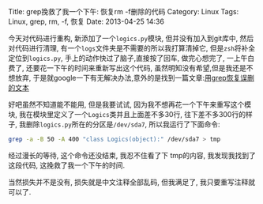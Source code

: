 Title: grep挽救了我一个下午: 恢复rm -f删除的代码
Category: Linux
Tags: Linux, grep, rm, -f, 恢复
Date: 2013-04-25 14:36

今天对代码进行重构, 新添加了一个`logics.py`模块, 但并没有加入到git库中,  然后对代码进行清理, 有一个`logs`文件夹是不需要的所以我打算清掉它, 但是`zsh`将补全定位到`logics.py`, 手上的动作快过了脑子,直接按了回车, 做完心想完了, 一上午白费了, 还要花一下午的时间来重新写出这个代码, 虽然明知没有希望,但是我还是不想放弃, 于是就google一下有无解决办法,意外的是找到一篇文章:[用grep恢复误删的文本](http://www.vpsee.com/2010/08/using-grep-to-recover-text-files/)

好吧虽然不知道能不能用, 但是我要试试, 因为我不想再花一个下午来重写这个模块, 我在模块里定义了一个`Logics`类并且上面差不多30行, 往下差不多300行的样子, 我删除`logics.py`所在的分区是`/dev/sda7`, 所以我运行了下面命令:
```bash
grep -a -B 50 -A 400 "class Logics(object):" /dev/sda7 > tmp
```

经过漫长的等待, 这个命令还没结束, 我忍不住看了下 tmp的内容, 我发现我找到了这段代码, 这挽救了我一个下午的时间.

当然损失并不是没有, 损失就是中文注释全部乱码, 但我满足了, 我只要重写注释就可以了.
